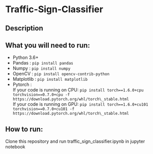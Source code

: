 # Traffic-Sign-Classifier

## Description


## What you will need to run:
* Python 3.6+
* Pandas : `pip install pandas`
* Numpy : `pip install numpy`
* OpenCV : `pip install opencv-contrib-python`
* Matplotlib : `pip install matplotlib`
* Pytorch : \
If your code is running on CPU: `pip install torch==1.6.0+cpu torchvision==0.7.0+cpu -f https://download.pytorch.org/whl/torch\_stable.html` \
If your code is running on GPU: `pip install torch==1.6.0+cu101 torchvision==0.7.0+cu101 -f https://download.pytorch.org/whl/torch\_stable.html`


## How to run:
Clone this repository and run traffic_sign_classifier.ipynb in jupyter notebook
